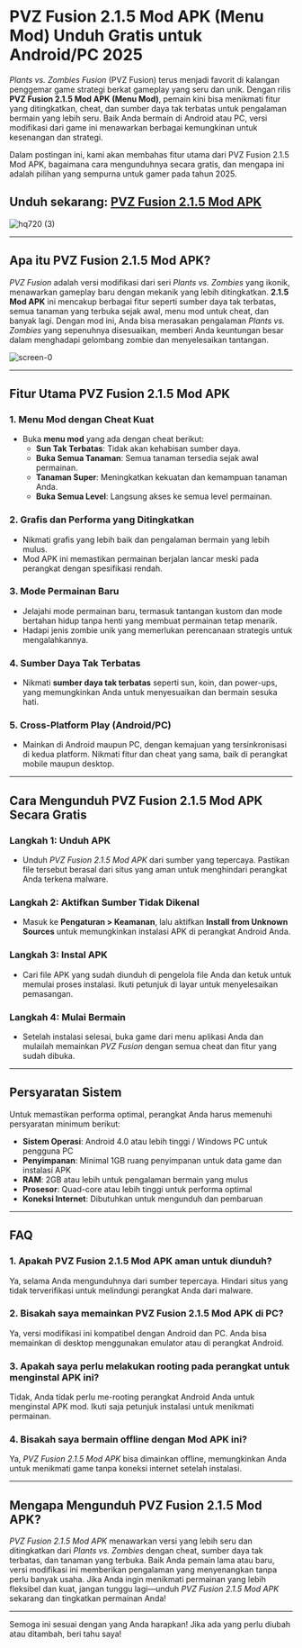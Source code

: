# **PVZ Fusion 2.1.5 Mod APK (Menu Mod) Unduh Gratis untuk Android/PC 2025**

*Plants vs. Zombies Fusion* (PVZ Fusion) terus menjadi favorit di kalangan penggemar game strategi berkat gameplay yang seru dan unik. Dengan rilis **PVZ Fusion 2.1.5 Mod APK (Menu Mod)**, pemain kini bisa menikmati fitur yang ditingkatkan, cheat, dan sumber daya tak terbatas untuk pengalaman bermain yang lebih seru. Baik Anda bermain di Android atau PC, versi modifikasi dari game ini menawarkan berbagai kemungkinan untuk kesenangan dan strategi.

Dalam postingan ini, kami akan membahas fitur utama dari PVZ Fusion 2.1.5 Mod APK, bagaimana cara mengunduhnya secara gratis, dan mengapa ini adalah pilihan yang sempurna untuk gamer pada tahun 2025.

## Unduh sekarang: [PVZ Fusion 2.1.5 Mod APK](https://modbibo.com/pvz-fusion)

![hq720 (3)](https://github.com/user-attachments/assets/15567a6e-8c44-47db-9ab9-f40d09d16bd1)

---

## Apa itu PVZ Fusion 2.1.5 Mod APK?

*PVZ Fusion* adalah versi modifikasi dari seri *Plants vs. Zombies* yang ikonik, menawarkan gameplay baru dengan mekanik yang lebih ditingkatkan. **2.1.5 Mod APK** ini mencakup berbagai fitur seperti sumber daya tak terbatas, semua tanaman yang terbuka sejak awal, menu mod untuk cheat, dan banyak lagi. Dengan mod ini, Anda bisa merasakan pengalaman *Plants vs. Zombies* yang sepenuhnya disesuaikan, memberi Anda keuntungan besar dalam menghadapi gelombang zombie dan menyelesaikan tantangan.

![screen-0](https://github.com/user-attachments/assets/dbe45f09-96ab-46bb-89af-d6b1ad0b955d)

---

## Fitur Utama PVZ Fusion 2.1.5 Mod APK

### 1. **Menu Mod dengan Cheat Kuat**
   - Buka **menu mod** yang ada dengan cheat berikut:
     - **Sun Tak Terbatas**: Tidak akan kehabisan sumber daya.
     - **Buka Semua Tanaman**: Semua tanaman tersedia sejak awal permainan.
     - **Tanaman Super**: Meningkatkan kekuatan dan kemampuan tanaman Anda.
     - **Buka Semua Level**: Langsung akses ke semua level permainan.

### 2. **Grafis dan Performa yang Ditingkatkan**
   - Nikmati grafis yang lebih baik dan pengalaman bermain yang lebih mulus.
   - Mod APK ini memastikan permainan berjalan lancar meski pada perangkat dengan spesifikasi rendah.

### 3. **Mode Permainan Baru**
   - Jelajahi mode permainan baru, termasuk tantangan kustom dan mode bertahan hidup tanpa henti yang membuat permainan tetap menarik.
   - Hadapi jenis zombie unik yang memerlukan perencanaan strategis untuk mengalahkannya.

### 4. **Sumber Daya Tak Terbatas**
   - Nikmati **sumber daya tak terbatas** seperti sun, koin, dan power-ups, yang memungkinkan Anda untuk menyesuaikan dan bermain sesuka hati.

### 5. **Cross-Platform Play (Android/PC)**
   - Mainkan di Android maupun PC, dengan kemajuan yang tersinkronisasi di kedua platform. Nikmati fitur dan cheat yang sama, baik di perangkat mobile maupun desktop.

---

## Cara Mengunduh PVZ Fusion 2.1.5 Mod APK Secara Gratis

### Langkah 1: Unduh APK
   - Unduh *PVZ Fusion 2.1.5 Mod APK* dari sumber yang tepercaya. Pastikan file tersebut berasal dari situs yang aman untuk menghindari perangkat Anda terkena malware.

### Langkah 2: Aktifkan Sumber Tidak Dikenal
   - Masuk ke **Pengaturan > Keamanan**, lalu aktifkan **Install from Unknown Sources** untuk memungkinkan instalasi APK di perangkat Android Anda.

### Langkah 3: Instal APK
   - Cari file APK yang sudah diunduh di pengelola file Anda dan ketuk untuk memulai proses instalasi. Ikuti petunjuk di layar untuk menyelesaikan pemasangan.

### Langkah 4: Mulai Bermain
   - Setelah instalasi selesai, buka game dari menu aplikasi Anda dan mulailah memainkan *PVZ Fusion* dengan semua cheat dan fitur yang sudah dibuka.

---

## Persyaratan Sistem

Untuk memastikan performa optimal, perangkat Anda harus memenuhi persyaratan minimum berikut:

- **Sistem Operasi**: Android 4.0 atau lebih tinggi / Windows PC untuk pengguna PC
- **Penyimpanan**: Minimal 1GB ruang penyimpanan untuk data game dan instalasi APK
- **RAM**: 2GB atau lebih untuk pengalaman bermain yang mulus
- **Prosesor**: Quad-core atau lebih tinggi untuk performa optimal
- **Koneksi Internet**: Dibutuhkan untuk mengunduh dan pembaruan

---

## FAQ

### 1. **Apakah PVZ Fusion 2.1.5 Mod APK aman untuk diunduh?**
Ya, selama Anda mengunduhnya dari sumber tepercaya. Hindari situs yang tidak terverifikasi untuk melindungi perangkat Anda dari malware.

### 2. **Bisakah saya memainkan PVZ Fusion 2.1.5 Mod APK di PC?**
Ya, versi modifikasi ini kompatibel dengan Android dan PC. Anda bisa memainkan di desktop menggunakan emulator atau di perangkat Android.

### 3. **Apakah saya perlu melakukan rooting pada perangkat untuk menginstal APK ini?**
Tidak, Anda tidak perlu me-rooting perangkat Android Anda untuk menginstal APK mod. Ikuti saja petunjuk instalasi untuk menikmati permainan.

### 4. **Bisakah saya bermain offline dengan Mod APK ini?**
Ya, *PVZ Fusion 2.1.5 Mod APK* bisa dimainkan offline, memungkinkan Anda untuk menikmati game tanpa koneksi internet setelah instalasi.

---

## Mengapa Mengunduh PVZ Fusion 2.1.5 Mod APK?

*PVZ Fusion 2.1.5 Mod APK* menawarkan versi yang lebih seru dan ditingkatkan dari *Plants vs. Zombies* dengan cheat, sumber daya tak terbatas, dan tanaman yang terbuka. Baik Anda pemain lama atau baru, versi modifikasi ini memberikan pengalaman yang menyenangkan tanpa perlu banyak usaha. Jika Anda ingin menikmati permainan yang lebih fleksibel dan kuat, jangan tunggu lagi—unduh *PVZ Fusion 2.1.5 Mod APK* sekarang dan tingkatkan permainan Anda!

---

Semoga ini sesuai dengan yang Anda harapkan! Jika ada yang perlu diubah atau ditambah, beri tahu saya!
